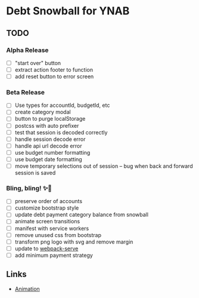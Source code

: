 # Debt Snowball for YNAB

## TODO

### Alpha Release

* [ ] "start over" button
* [ ] extract action footer to function
* [ ] add reset button to error screen

### Beta Release

* [ ] Use types for accountId, budgetId, etc
* [ ] create category modal
* [ ] button to purge localStorage
* [ ] postcss with auto prefixer
* [ ] test that session is decoded correctly
* [ ] handle session decode error
* [ ] handle api url decode error
* [ ] use budget number formatting
* [ ] use budget date formatting
* [ ] move temporary selections out of session – bug when back and forward session is saved

### Bling, bling! ✨🥇

* [ ] preserve order of accounts
* [ ] customize bootstrap style
* [ ] update debt payment category balance from snowball
* [ ] animate screen transitions
* [ ] manifest with service workers
* [ ] remove unused css from bootstrap
* [ ] transform png logo with svg and remove margin
* [ ] update to [webpack-serve](https://github.com/webpack-contrib/webpack-serve)
* [ ] add minimum payment strategy

## Links

* [Animation](https://github.com/mdgriffith/elm-animation-flower-menu/blob/master/src/FlowerMenu.elm)
